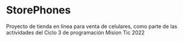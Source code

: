 # StorePhones
Proyecto de tienda en línea para venta de celulares, como parte de las actividades del Ciclo 3 de programación Mision Tic 2022
